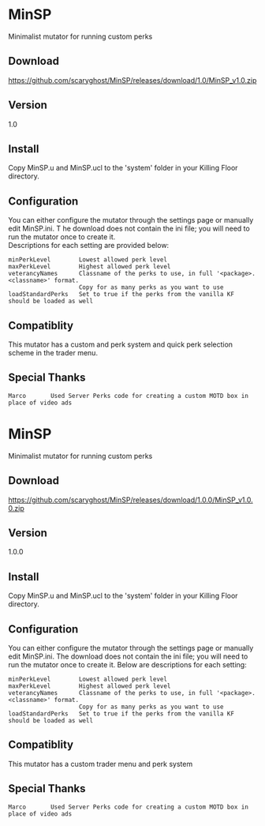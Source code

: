 MinSP
=====

Minimalist mutator for running custom perks

## Download
https://github.com/scaryghost/MinSP/releases/download/1.0/MinSP_v1.0.zip

## Version
1.0

## Install
Copy MinSP.u and MinSP.ucl to the 'system' folder in your Killing Floor directory.

## Configuration
You can either configure the mutator through the settings page or manually edit MinSP.ini.  T
he download does not contain the ini file; you will need to run the mutator once to create it.  
Descriptions for each setting are provided below:

    minPerkLevel        Lowest allowed perk level
    maxPerkLevel        Highest allowed perk level
    veterancyNames      Classname of the perks to use, in full '<package>.<classname>' format.  
                        Copy for as many perks as you want to use
    loadStandardPerks   Set to true if the perks from the vanilla KF should be loaded as well

## Compatiblity
This mutator has a custom and perk system and quick perk selection scheme in the trader menu.

## Special Thanks
    Marco       Used Server Perks code for creating a custom MOTD box in place of video ads

MinSP
=====

Minimalist mutator for running custom perks

## Download
https://github.com/scaryghost/MinSP/releases/download/1.0.0/MinSP_v1.0.0.zip

## Version
1.0.0

## Install
Copy MinSP.u and MinSP.ucl to the 'system' folder in your Killing Floor directory.

## Configuration
You can either configure the mutator through the settings page or manually edit MinSP.ini.  The download does not contain the ini file; you will need to run the mutator once to create it.  Below are descriptions for each setting:

    minPerkLevel        Lowest allowed perk level
    maxPerkLevel        Highest allowed perk level
    veterancyNames      Classname of the perks to use, in full '<package>.<classname>' format.  
                        Copy for as many perks as you want to use
    loadStandardPerks   Set to true if the perks from the vanilla KF should be loaded as well

## Compatiblity
This mutator has a custom trader menu and perk system

## Special Thanks
    Marco       Used Server Perks code for creating a custom MOTD box in place of video ads
    
